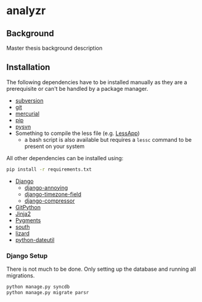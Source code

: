 analyzr
=======

## Background ##

Master thesis background description

## Installation ##

The following dependencies have to be installed manually as they are a prerequisite or can't be handled by a package manager.

* [subversion](http://subversion.apache.org/packages.html)
* [git](http://git-scm.com/download/)
* [mercurial](http://mercurial.selenic.com/)
* [pip](http://www.pip-installer.org/en/latest/index.html)
* [pysvn](http://pysvn.tigris.org/docs/pysvn.html)
* Something to compile the less file (e.g. [LessApp](http://incident57.com/less/))
    * a bash script is also available but requires a `lessc` command to be present on your system

All other dependencies can be installed using:

```bash
pip install -r requirements.txt
```

* [Django](https://www.djangoproject.com/download/)
    * [django-annoying](https://github.com/skorokithakis/django-annoying)
    * [django-timezone-field](https://github.com/mfogel/django-timezone-field)
    * [django-compressor](http://django-compressor.readthedocs.org/en/latest/)
* [GitPython](http://pythonhosted.org/GitPython/0.3.1/)
* [Jinja2](http://jinja.pocoo.org/docs/)
* [Pygments](http://pygments.org/)
* [south](http://south.readthedocs.org/en/latest/)
* [lizard](https://github.com/terryyin/lizard)
* [python-dateutil](http://labix.org/python-dateutil)

### Django Setup ###

There is not much to be done. Only setting up the database and running all migrations.

```bash
python manage.py syncdb
python manage.py migrate parsr
```
